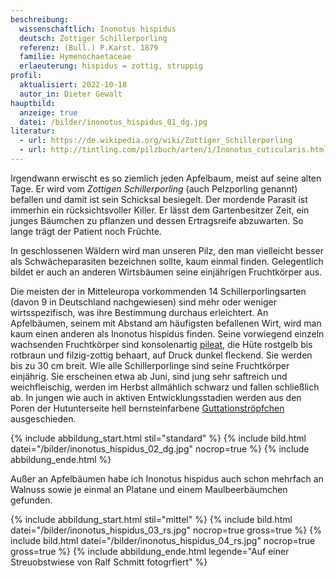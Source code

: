```yaml
---
beschreibung:
  wissenschaftlich: Inonotus hispidus
  deutsch: Zottiger Schillerporling
  referenz: (Bull.) P.Karst. 1879
  familie: Hymenochaetaceae
  erlaeuterung: hispidus = zottig, struppig
profil:
  aktualisiert: 2022-10-18
  autor_in: Dieter Gewalt
hauptbild:
  anzeige: true
  datei: /bilder/inonotus_hispidus_01_dg.jpg
literatur:
  - url: https://de.wikipedia.org/wiki/Zottiger_Schillerporling
  - url: http://tintling.com/pilzbuch/arten/i/Inonotus_cuticularis.html
---
```

Irgendwann erwischt es so ziemlich jeden Apfelbaum, meist auf seine alten Tage. Er wird vom *Zottigen Schillerporling* (auch Pelzporling genannt) befallen und damit ist sein Schicksal besiegelt. Der mordende Parasit ist immerhin ein rücksichtsvoller Killer. Er lässt dem Gartenbesitzer Zeit, ein junges Bäumchen zu pflanzen und dessen Ertragsreife abzuwarten. So lange trägt der Patient noch Früchte.

In geschlossenen Wäldern wird man unseren Pilz, den man vielleicht besser als Schwächeparasiten bezeichnen sollte, kaum einmal finden. Gelegentlich bildet er auch an anderen Wirtsbäumen seine einjährigen Fruchtkörper aus. 

Die meisten der in Mitteleuropa vorkommenden 14 Schillerporlingsarten (davon 9 in Deutschland nachgewiesen) sind mehr oder weniger wirtsspezifisch, was ihre Bestimmung durchaus erleichtert. An Apfelbäumen, seinem mit Abstand am häufigsten befallenen Wirt, wird man kaum einen anderen als Inonotus hispidus finden. Seine vorwiegend einzeln wachsenden Fruchtkörper sind konsolenartig [pileat](pileat "Glossar"), die Hüte rostgelb bis rotbraun und filzig-zottig behaart, auf Druck dunkel fleckend. Sie werden bis zu 30 cm breit. Wie alle Schillerporlinge sind seine Fruchtkörper einjährig. Sie erscheinen etwa ab Juni, sind jung sehr saftreich und weichfleischig, werden im Herbst allmählich schwarz und fallen schließlich ab. In jungen wie auch in aktiven Entwicklungsstadien werden aus den Poren der Hutunterseite hell bernsteinfarbene [Guttationströpfchen](Guttation "Glossar") ausgeschieden.

{% include abbildung_start.html stil="standard" %}
{% include bild.html datei="/bilder/inonotus_hispidus_02_dg.jpg" nocrop=true %}
{% include abbildung_ende.html %}

Außer an Apfelbäumen habe ich Inonotus hispidus auch schon mehrfach an Walnuss sowie je einmal an Platane und einem Maulbeerbäumchen gefunden.

{% include abbildung_start.html stil="mittel" %}
{% include bild.html datei="/bilder/inonotus_hispidus_03_rs.jpg" nocrop=true gross=true %}
{% include bild.html datei="/bilder/inonotus_hispidus_04_rs.jpg" nocrop=true gross=true %}
{% include abbildung_ende.html legende="Auf einer Streuobstwiese von Ralf Schmitt fotogrfiert" %}